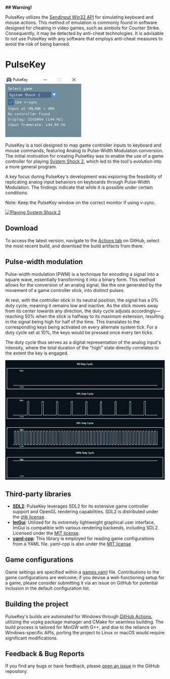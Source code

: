 **## Warning!**

PulseKey utilizes the [SendInput Win32 API](https://learn.microsoft.com/en-us/windows/win32/api/winuser/nf-winuser-sendinput) for simulating keyboard and mouse actions. This method of emulation is commonly found in software designed for cheating in video games, such as aimbots for Counter Strike. Consequently, it may be detected by anti-cheat technologies. It is advisable to not use PulseKey with any software that employs anti-cheat measures to avoid the risk of being banned.

# PulseKey

![PulseKey](https://github.com/Donitzo/pulsekey/blob/main/images/pulsekey.png)

PulseKey is a tool designed to map game controller inputs to keyboard and mouse commands, featuring Analog to Pulse-Width Modulation conversion. The initial motivation for creating PulseKey was to enable the use of a game controller for playing [System Shock 2](https://store.steampowered.com/app/238210/System_Shock_2/), which led to the tool's evolution into a more general program.

A key focus during PulseKey's development was exploring the feasibility of replicating analog input behaviors on keyboards through Pulse-Width Modulation. The findings indicate that while it is possible under certain conditions.

Note: Keep the PulseKey window on the correct monitor if using v-sync.

[![Playing System Shock 2](https://img.youtube.com/vi/Eh83MLCsoFQ/0.jpg)](https://www.youtube.com/watch?v=Eh83MLCsoFQ)

## Download

To access the latest version, navigate to the [Actions tab](https://github.com/Donitzo/pulsekey/actions) on GitHub, select the most recent build, and download the build artifacts from there.

## Pulse-width modulation

Pulse-width modulation (PWM) is a technique for encoding a signal into a square wave, essentially transforming it into a binary form. This method allows for the conversion of an analog signal, like the one generated by the movement of a game controller stick, into distinct pulses.

At rest, with the controller stick in its neutral position, the signal has a 0% duty cycle, meaning it remains low and inactive. As the stick moves away from its center towards any direction, the duty cycle adjusts accordingly—reaching 50% when the stick is halfway to its maximum extension, resulting in the signal being high for half of the time. This translates to the corresponding keys being activated on every alternate system tick. For a duty cycle set at 10%, the keys would be pressed once every ten ticks.

The duty cycle thus serves as a digital representation of the analog input's intensity, where the total duration of the "high" state directly correlates to the extent the key is engaged.

![Duty Cycle](https://github.com/Donitzo/pulsekey/blob/main/images/duty_cycle.png)

## Third-party libraries

- [**SDL2**](https://www.libsdl.org): PulseKey leverages SDL2 for its extensive game controller support and OpenGL rendering capabilities. SDL2 is distributed under the [zlib license](https://www.libsdl.org/license.php).
- [**ImGui**](https://github.com/ocornut/imgui): Utilized for its extremely lightweight graphical user interface, ImGui is compatible with various rendering backends, including SDL2. Licensed under the [MIT license](https://github.com/ocornut/imgui?tab=MIT-1-ov-file#readme).
- [**yaml-cpp**](https://github.com/jbeder/yaml-cpp): This library is employed for reading game configurations from a YAML file. yaml-cpp is also under the [MIT license](https://github.com/jbeder/yaml-cpp?tab=MIT-1-ov-file#readme)

## Game configurations

Game settings are specified within a [games.yaml](./config/games.yaml) file. Contributions to the game configurations are welcome; if you devise a well-functioning setup for a game, please consider submitting it via an issue on GitHub for potential inclusion in the default configuration list.

## Building the project

PulseKey's builds are automated for Windows through [GitHub Actions](https://github.com/Donitzo/pulsekey/actions), utilizing the vcpkg package manager and CMake for seamless building. The build process is tailored for MinGW with G++, and due to the reliance on Windows-specific APIs, porting the project to Linux or macOS would require significant modifications.

## Feedback & Bug Reports

If you find any bugs or have feedback, please [open an issue](https://github.com/Donitzo/pulsekey/issues) in the GitHub repository.
